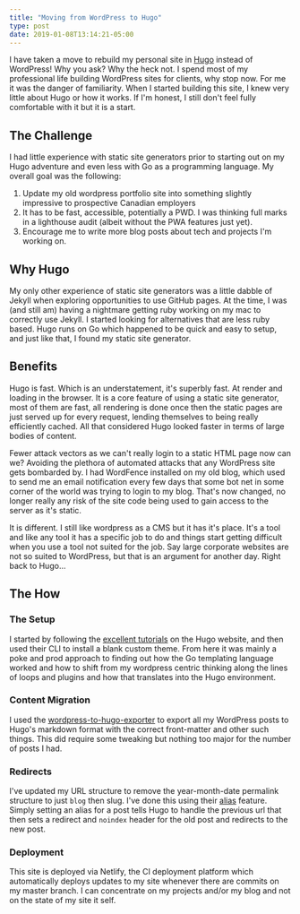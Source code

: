 ```yaml
---
title: "Moving from WordPress to Hugo"
type: post
date: 2019-01-08T13:14:21-05:00
---
```


I have taken a move to rebuild my personal site in [Hugo](https://gohugo.io) instead of WordPress! Why you ask? Why the heck not. I spend most of my professional life building WordPress sites for clients, why stop now. For me it was the danger of familiarity. When I started building this site, I knew very little about Hugo or how it works. If I'm honest, I still don't feel fully comfortable with it but it is a start.

## The Challenge

I had little experience with static site generators prior to starting out on my Hugo adventure and even less with Go as a programming language. My overall goal was the following:

1. Update my old wordpress portfolio site into something slightly impressive to prospective Canadian employers
2. It has to be fast, accessible, potentially a PWD. I was thinking full marks in a lighthouse audit (albeit without the PWA features just yet).
3. Encourage me to write more blog posts about tech and projects I'm working on.

## Why Hugo

My only other experience of static site generators was a little dabble of Jekyll when exploring opportunities to use GitHub pages. At the time, I was (and still am) having a nightmare getting ruby working on my mac to correctly use Jekyll. I started looking for alternatives that are less ruby based. Hugo runs on Go which happened to be quick and easy to setup, and just like that, I found my static site generator.

## Benefits

Hugo is fast. Which is an understatement, it's superbly fast. At render and loading in the browser. It is a core feature of using a static site generator, most of them are fast, all rendering is done once then the static pages are just served up for every request, lending themselves to being really efficiently cached. All that considered Hugo looked faster in terms of large bodies of content. 

Fewer attack vectors as we can't really login to a static HTML page now can we? Avoiding the plethora of automated attacks that any WordPress site gets bombarded by. I had WordFence installed on my old blog, which used to send me an email notification every few days that some bot net in some corner of the world was trying to login to my blog. That's now changed, no longer really any risk of the site code being used to gain access to the server as it's static.

It is different. I still like wordpress as a CMS but it has it's place. It's a tool and like any tool it has a specific job to do and things start getting difficult when you use a tool not suited for the job. Say large corporate websites are not so suited to WordPress, but that is an argument for another day. Right back to Hugo...

## The How

### The Setup

I started by following the [excellent tutorials](https://gohugo.io/getting-started/) on the Hugo website, and then used their CLI to install a blank custom theme. From here it was mainly a poke and prod approach to finding out how the Go templating language worked and how to shift from my wordpress centric thinking along the lines of loops and plugins and how that translates into the Hugo environment.

### Content Migration

I used the [wordpress-to-hugo-exporter](https://github.com/SchumacherFM/wordpress-to-hugo-exporter) to export all my WordPress posts to Hugo's markdown format with the correct front-matter and other such things. This did require some tweaking but nothing too major for the number of posts I had.

### Redirects

I've updated my URL structure to remove the year-month-date permalink structure to just `blog` then slug. I've done this using their [alias](https://gohugo.io/content-management/urls/#aliases) feature. Simply setting an alias for a post tells Hugo to handle the previous url that then sets a redirect and `noindex` header for the old post and redirects to the new post.

### Deployment

This site is deployed via Netlify, the CI deployment platform which automatically deploys updates to my site whenever there are commits on my master branch. I can concentrate on my projects and/or my blog and not on the state of my site it self.


